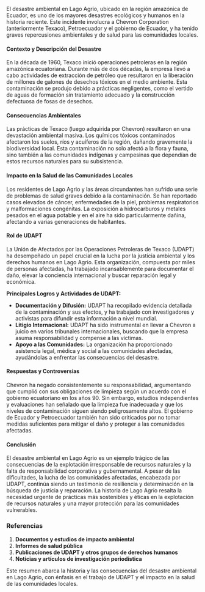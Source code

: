 
El desastre ambiental en Lago Agrio, ubicado en la región amazónica de Ecuador, es uno de los mayores desastres ecológicos y humanos en la historia reciente. Este incidente involucra a Chevron Corporation (anteriormente Texaco), Petroecuador y el gobierno de Ecuador, y ha tenido graves repercusiones ambientales y de salud para las comunidades locales.

#### Contexto y Descripción del Desastre
En la década de 1960, Texaco inició operaciones petroleras en la región amazónica ecuatoriana. Durante más de dos décadas, la empresa llevó a cabo actividades de extracción de petróleo que resultaron en la liberación de millones de galones de desechos tóxicos en el medio ambiente. Esta contaminación se produjo debido a prácticas negligentes, como el vertido de aguas de formación sin tratamiento adecuado y la construcción defectuosa de fosas de desechos.

#### Consecuencias Ambientales
Las prácticas de Texaco (luego adquirida por Chevron) resultaron en una devastación ambiental masiva. Los químicos tóxicos contaminados afectaron los suelos, ríos y acuíferos de la región, dañando gravemente la biodiversidad local. Esta contaminación no solo afectó a la flora y fauna, sino también a las comunidades indígenas y campesinas que dependían de estos recursos naturales para su subsistencia.

#### Impacto en la Salud de las Comunidades Locales
Los residentes de Lago Agrio y las áreas circundantes han sufrido una serie de problemas de salud graves debido a la contaminación. Se han reportado casos elevados de cáncer, enfermedades de la piel, problemas respiratorios y malformaciones congénitas. La exposición a hidrocarburos y metales pesados en el agua potable y en el aire ha sido particularmente dañina, afectando a varias generaciones de habitantes.

#### Rol de UDAPT
La Unión de Afectados por las Operaciones Petroleras de Texaco (UDAPT) ha desempeñado un papel crucial en la lucha por la justicia ambiental y los derechos humanos en Lago Agrio. Esta organización, compuesta por miles de personas afectadas, ha trabajado incansablemente para documentar el daño, elevar la conciencia internacional y buscar reparación legal y económica.

**Principales Logros y Actividades de UDAPT:**
- **Documentación y Difusión:** UDAPT ha recopilado evidencia detallada de la contaminación y sus efectos, y ha trabajado con investigadores y activistas para difundir esta información a nivel mundial.
- **Litigio Internacional:** UDAPT ha sido instrumental en llevar a Chevron a juicio en varios tribunales internacionales, buscando que la empresa asuma responsabilidad y compense a las víctimas.
- **Apoyo a las Comunidades:** La organización ha proporcionado asistencia legal, médica y social a las comunidades afectadas, ayudándolas a enfrentar las consecuencias del desastre.

#### Respuestas y Controversias
Chevron ha negado consistentemente su responsabilidad, argumentando que cumplió con sus obligaciones de limpieza según un acuerdo con el gobierno ecuatoriano en los años 90. Sin embargo, estudios independientes y evaluaciones han señalado que la limpieza fue inadecuada y que los niveles de contaminación siguen siendo peligrosamente altos. El gobierno de Ecuador y Petroecuador también han sido criticados por no tomar medidas suficientes para mitigar el daño y proteger a las comunidades afectadas.

#### Conclusión
El desastre ambiental en Lago Agrio es un ejemplo trágico de las consecuencias de la explotación irresponsable de recursos naturales y la falta de responsabilidad corporativa y gubernamental. A pesar de las dificultades, la lucha de las comunidades afectadas, encabezada por UDAPT, continúa siendo un testimonio de resiliencia y determinación en la búsqueda de justicia y reparación. La historia de Lago Agrio resalta la necesidad urgente de prácticas más sostenibles y éticas en la explotación de recursos naturales y una mayor protección para las comunidades vulnerables.

### Referencias
1. **Documentos y estudios de impacto ambiental**
2. **Informes de salud pública**
3. **Publicaciones de UDAPT y otros grupos de derechos humanos**
4. **Noticias y artículos de investigación periodística**

Este resumen abarca la historia y las consecuencias del desastre ambiental en Lago Agrio, con énfasis en el trabajo de UDAPT y el impacto en la salud de las comunidades locales.